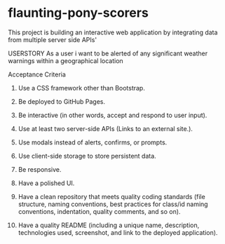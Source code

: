 # flaunting-pony-scorers

This project is building an interactive web application by integrating data from multiple server side APIs'

USERSTORY
As a user i want to be alerted of any significant weather warnings within a geographical location

Acceptance Criteria
1. Use a CSS framework other than Bootstrap.

2. Be deployed to GitHub Pages.

3. Be interactive (in other words, accept and respond to user input).

4. Use at least two server-side APIs (Links to an external site.).

5. Use modals instead of alerts, confirms, or prompts.

6. Use client-side storage to store persistent data.

7. Be responsive.

8. Have a polished UI.

9. Have a clean repository that meets quality coding standards (file structure, naming conventions, best practices for class/id naming conventions, indentation, quality comments, and so on).

10. Have a quality README (including a unique name, description, technologies used, screenshot, and link to the deployed application).